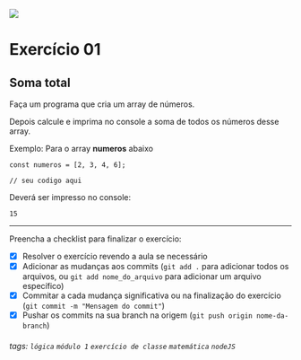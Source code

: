 ![](https://i.imgur.com/xG74tOh.png)

# Exercício 01

## Soma total

Faça um programa que cria um array de números.

Depois calcule e imprima no console a soma de todos os números desse array.

Exemplo: Para o array **numeros** abaixo

```javascript=
const numeros = [2, 3, 4, 6];

// seu codigo aqui
```

Deverá ser impresso no console:

```
15
```

---

Preencha a checklist para finalizar o exercício:

- [x] Resolver o exercício revendo a aula se necessário
- [x] Adicionar as mudanças aos commits (`git add .` para adicionar todos os arquivos, ou `git add nome_do_arquivo` para adicionar um arquivo específico)
- [x] Commitar a cada mudança significativa ou na finalização do exercício (`git commit -m "Mensagem do commit"`)
- [x] Pushar os commits na sua branch na origem (`git push origin nome-da-branch`)

###### tags: `lógica` `módulo 1` `exercício de classe` `matemática` `nodeJS`
